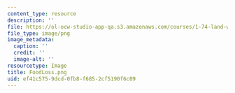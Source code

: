 ```yaml
---
content_type: resource
description: ''
file: https://ol-ocw-studio-app-qa.s3.amazonaws.com/courses/1-74-land-water-food-and-climate-fall-2020/ef41c5759dcd0fb8f6852cf5190f6c09_FoodLoss.png
file_type: image/png
image_metadata:
  caption: ''
  credit: ''
  image-alt: ''
resourcetype: Image
title: FoodLoss.png
uid: ef41c575-9dcd-0fb8-f685-2cf5190f6c09
---
```

